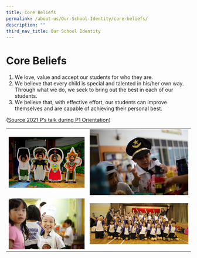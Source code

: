 ```yaml
---
title: Core Beliefs
permalink: /about-us/Our-School-Identity/core-beliefs/
description: ""
third_nav_title: Our School Identity
---
```

# Core Beliefs

1.  We love, value and accept our students for who they are.
2.  We believe that every child is special and talented in his/her own way. Through what we do, we seek to bring out the best in each of our students.
3.  We believe that, with effective effort, our students can improve themselves and are capable of achieving their personal best.

  
(<a href="" target="_blank">Source 2021 P’s talk during P1 Orientation</a>)


|   |   |
|---|---|
|![](/images/About%20us/Core%20Beliefs_1.jpg)   |![](/images/About%20us/Core%20Beliefs_2.jpg)   |
|  ![](/images/About%20us/Core%20Beliefs_3.jpg) | ![](/images/About%20us/Core%20Beliefs_4.jpg)  |